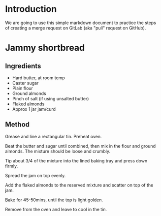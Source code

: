 # Introduction

We are going to use this simple markdown document to practice the steps of creating a merge request on GitLab (aka "pull" request on GitHub).

# Jammy shortbread

## Ingredients

* Hard butter, at room temp
* Caster sugar
* Plain flour 
* Ground almonds  
* Pinch of salt (if using unsalted butter)
* Flaked almonds
* Approx 1 jar jam/curd

## Method 

Grease and line a rectangular tin. Preheat oven.

Beat the butter and sugar until combined, then mix in the flour and ground almonds. The mixture should be loose and crumbly.

Tip about 3/4 of the mixture into the lined baking tray and press down firmly. 

Spread the jam on top evenly. 

Add the flaked almonds to the reserved mixture and scatter on top of the jam.

Bake for 45-50mins, until the top is light golden. 

Remove from the oven and leave to cool in the tin.